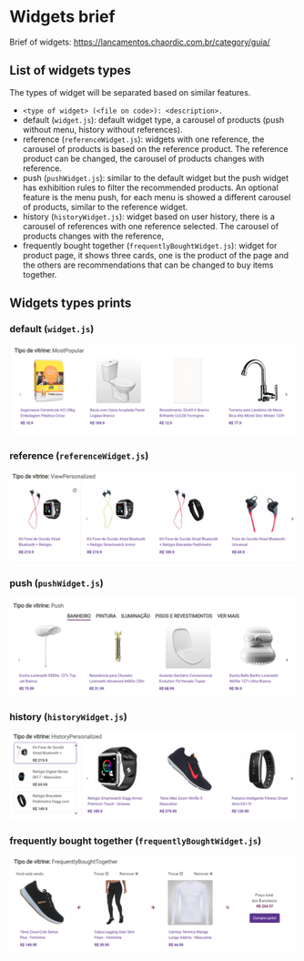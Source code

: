 # Widgets brief

Brief of widgets: https://lancamentos.chaordic.com.br/category/guia/

## List of widgets types

The types of widget will be separated based on similar features.

- ````<type of widget> (<file on code>): <description>.````
- default (`widget.js`): default widget type, a carousel of products (push without menu, history without references).
- reference (`referenceWidget.js`): widgets with one reference, the carousel of products is based on the reference product. The reference product can be changed, the carousel of products changes with reference.
- push (`pushWidget.js`): similar to the default widget but the push widget has exhibition rules to filter the recommended products. An optional feature is the menu push, for each menu is showed a different carousel of products, similar to the reference widget.
- history (`historyWidget.js`): widget based on user history, there is a carousel of references with one reference selected. The carousel of products changes with the reference,
- frequently bought together (`frequentlyBoughtWidget.js`): widget for product page, it shows three cards, one is the product of the page and the others are recommendations that can be changed to buy items together.

## Widgets types prints

### default (`widget.js`)

![default widget](./assets/widget.png)

### reference (`referenceWidget.js`)

![reference widget](./assets/VP.png)

### push (`pushWidget.js`)

![push widget](./assets/push.png)

### history (`historyWidget.js`)

![history widget](./assets/HP.png)

### frequently bought together (`frequentlyBoughtWidget.js`)

![frequently bought together widget](./assets/FBT.png)
